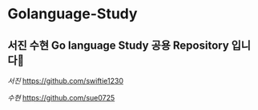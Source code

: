 # Golanguage-Study

## 서진 수현 Go language Study 공용 Repository 입니다🍓

_서진_ https://github.com/swiftie1230

_수현_ https://github.com/sue0725

